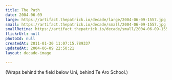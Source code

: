 ```yaml
---
title: The Path
date: 2004-06-09
large: https://artifact.thepatrick.io/decade/large/2004-06-09-1557.jpg
small: https://artifact.thepatrick.io/decade/small/2004-06-09-1557.jpg
smallRetina: https://artifact.thepatrick.io/decade/small/2004-06-09-1557@2x.jpg
flickrUrl: null
photoId: null
createdAt: 2011-01-30 11:07:15.789337
updatedAt: 2004-06-09 22:50:21
layout: decade-image

---
```

(Wraps behind the field below Uni, behind Te Aro School.)
